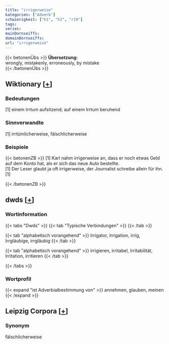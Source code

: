 ```yaml
---
title: "irrigerweise"
kategorien: ["Adverb"]
schwierigkeit: ["k1", "h2", "r19"]
tags:
series:
mainDornseiffs:
domainDornseiffs:
url: "irrigerweise"
---
```


{{< betonenÜbs >}}
**Übersetzung:**  
wrongly, mistakenly, erroneously, by mistake  
{{< /betonenÜbs >}}

## Wiktionary [[+](https://de.wiktionary.org/wiki/irrigerweise)]

### Bedeutungen
[1] einem Irrtum aufsitzend; auf einem Irrtum beruhend  

### Sinnverwandte
[1] irrtümlicherweise, fälschlicherweise  

### Beispiele
{{< betonenZB >}}
[1] Karl nahm irrigerweise an, dass er noch etwas Geld auf dem Konto hat, als er sich das neue Auto bestellte.  
[1] Der Leser glaubt ja oft irrigerweise, der Journalist schreibe allein für ihn.[1]  

{{< /betonenZB >}}


## dwds [[+](https://www.dwds.de/wb/irrigerweise)]

### Wortinformation
{{< tabs "Dwds" >}}
{{< tab "Typische Verbindungen" >}}
{{< /tab >}}

{{< tab "alphabetisch vorangehend" >}}
Irrigator, Irrigation, irrig, Irrgläubige, irrgläubig
{{< /tab >}}

{{< tab "alphabetisch vorangehend" >}}
irrigieren, irritabel, Irritabilität, Irritation, irritieren
{{< /tab >}}

{{< /tabs >}}

### Wortprofil
{{< expand "ist Adverbialbestimmung von" >}} annehmen, glauben, meinen {{< /expand >}}

## Leipzig Corpora [[+](https://corpora.uni-leipzig.de/en/res?word=irrigerweise&corpusId=deu_newscrawl-public_2018)]


### Synonym
fälschlicherweise

